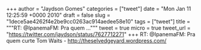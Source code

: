 
+++
author = "Jaydson Gomes"
categories = ["tweet"]
date = "Mon Jan 11 12:25:59 +0000 2010"
draft = false
slug = "1dece5ae4262f4e2be9cc0263ac914aedee58e10"
tags = ["tweet"]
title = """RT: @IpanemaFM: Pra quem ..."""
tweet = true
micro = true
tweet_url = "https://twitter.com/jaydson/status/7627712271"
+++
RT: @IpanemaFM: Pra quem curte Tom Waits - http://theselvedgeyard.wordpress.com/
